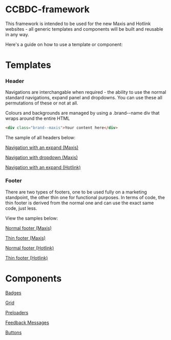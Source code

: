 # CCBDC-framework

This framework is intended to be used for the new Maxis and Hotlink websites - all generic templates and components will be built and reusable in any way.

Here's a guide on how to use a template or component:


Templates
======

### Header


Navigations are interchangable when required - the ability to use the normal standard navigations, expand panel and dropdowns. You can use these all permutations of these or not at all.

Colours and backgrounds are managed by using a .brand--name div that wraps around the entire HTML

```HTML
<div class="brand--maxis">Your content here</div>
```

The sample of all headers below:

[Navigation with an expand (Maxis)](navigation-full.php)

[Navigation with dropdown (Maxis)](navigation-dropdown.php)

[Navigation with an expand (Hotlink)](navigation-hotlink.php)


### Footer


There are two types of footers, one to be used fully on a marketing standpoint, the other thin one for functional purposes. In terms of code, the thin footer is derived from the normal one and can use the exact same code, just less.

View the samples below:

[Normal footer (Maxis)](navigation-full.php)

[Thin footer (Maxis)](navigation-dropdown.php)

[Normal footer (Hotlink)](navigation-hotlink.php)

[Thin footer (Hotlink)](navigation-thin-hotlink.php)


Components
======
[Badges](readme/badges.md)

[Grid](readme/grid.md)

[Preloaders](readme/preloader.md)

[Feedback Messages](readme/feedback-messages.md)

[Buttons](readme/button.md)
